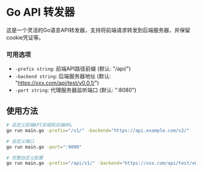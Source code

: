 # Go API 转发器

这是一个灵活的Go语言API转发器，支持将前端请求转发到后端服务器，并保留cookie凭证等。


### 可用选项

- `-prefix string`: 前端API路径前缀 (默认: "/api/")
- `-backend string`: 后端服务器地址 (默认: "https://xxx.com/api/test/v0.0.1/")
- `-port string`: 代理服务器监听端口 (默认: ":8080")

## 使用方法

```bash
# 自定义前端API前缀和后端URL
go run main.go -prefix="/v1/" -backend="https://api.example.com/v2/"

# 自定义端口
go run main.go -port=":9090"

# 完整自定义配置
go run main.go -prefix="/api/v1/" -backend="https://xxx.com/api/test/v0.0.1/" -port=":8080"
```
